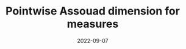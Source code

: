 ---
title: "Pointwise Assouad dimension for measures"
collection: posters
type: "Poster"
permalink: /talks/2022-09-07-pointwise-assouad-dimension-for-measures
venue: "Fractals and Related Fields IV"
date: 2022-09-07
location: "Porquerolles, France"
pdf: '../files/bristol_poster.pdf'
---